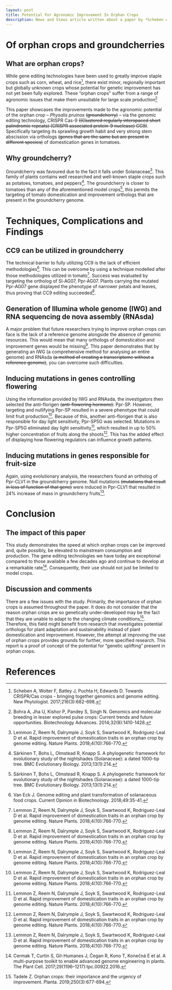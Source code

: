 ```yaml
---
layout: post
title: Potential For Agronomic Improvement In Orphan Crops
description: News and Views article written about a paper by *Scheben et al.* [^1]
---
```


# Of orphan crops and groundcherries  

## What are orphan crops?

While gene editing technologies have been used to greatly improve staple crops such as corn, wheat, and rice[^2], there exist minor, regionally important but globally unknown crops whose potential for genetic improvement has not yet been fully explored. These “orphan crops” suffer from a range of agronomic issues that make them unsuitable for large scale production[^3]

This paper showcases the improvements made to the agronomic potential of the orphan crop – *Physalis pruinos*  ~~(groundcherry)~~ – via the genomic editing technology, CRISPR Cas-9 ~~((Clustered regularly interspaced short palindromic repeats) (CRISPR associated protein-9 nuclease) CC9)~~. Specifically targeting its sprawling growth habit and very strong stem abscission via orthologs ~~(genes that are the same but are present in different species)~~ of domestication genes in tomatoes.  

## Why groundcherry?

Groundcherry was favoured due to the fact it falls under Solanaceae[^1]. This family of plants contains well researched and well-known staple crops such as potatoes, tomatoes, and peppers[^4]. The groundcherry is closer to tomatoes than any of the aforementioned model crops[^4], this permits the targeting of tomato domestication and improvement orthologs that are present in the groundcherry genome.


# Techniques, Complications and Findings

## CC9 can be utilized in groundcherry

The technical barrier to fully utilizing CC9 is the lack of efficient methodologies[^5]. This can be overcome by using a technique modelled after those methodologies utilized in tomato[^1]. Success was evaluated by targeting the ortholog of Sl-AG07, Ppr-AG07. Plants carrying the mutated Ppr-AG07 gene displayed the phenotype of narrower petals and leaves, thus proving that CC9 editing succeeded[^1].

## Generation of Illumina whole genome (IWG) and RNA sequencing de nova assembly (RNAsda)

A major problem that future researchers trying to improve orphan crops can face is the lack of a reference genome alongside the absence of genomic resources. This would mean that many orthologs of domestication and improvement genes would be missing[^1]. This paper demonstrates that by generating an IWG (a comprehensive method for analysing an entire genome) and RNAsda ~~(a method of creating a transcriptome without a reference genome)~~, you can overcome such difficulties.

## Inducing mutations in genes controlling flowering

Using the information provided by IWG and RNAsda, the investigators then selected the anti-florigen ~~(anti-flowering hormone)~~: Ppr-SP. However, targeting and nullifying Ppr-SP resulted in a severe phenotype that could limit fruit production[^1]. Because of this, another anti-florigen that is also responsible for day light sensitivity, Ppr-SP5G was selected. Mutations in Ppr-SP5G eliminated day light sensitivity[^1], which resulted in up to 50% higher concentration of fruits along the shoots[^1]. This has the added effect of displaying how flowering regulators can influence growth patterns.  


## Inducing mutations in genes responsible for fruit-size

Again, using evolutionary analysis, the researchers found an ortholog of Ppr-CLV1 in the groundcherry genome. Null mutations ~~(mutations that result in loss of function of that gene)~~ were induced in Ppr-CLV1 that resulted in 24% increase of mass in groundcherry fruits[^1].  

# Conclusion  

## The impact of this paper

This study demonstrates the speed at which orphan crops can be improved and, quite possibly, be elevated to mainstream consumption and production. The gene editing technologies we have today are exceptional compared to those available a few decades ago and continue to develop at a remarkable rate[^6]. Consequently, their use should not just be limited to model crops.  

## Discussion and comments

There are a few issues with the study. Primarily, the importance of orphan crops is assumed throughout the paper. It does do not consider that the reason orphan crops are so genetically under-developed may be the fact that they are unable to adapt to the changing climate conditions[^7]. Therefore, this field might benefit from research that investigates potential orthologs for plant adaptation and sustainability instead of plant domestication and improvement. However, the attempt at improving the use of orphan crops provides grounds for further, more specified research. This report is a proof of concept of the potential for “genetic uplifting” present in orphan crops.  

# References

[^1]: Lemmon Z, Reem N, Dalrymple J, Soyk S, Swartwood K, Rodriguez-Leal D et al. Rapid improvement of domestication traits in an orphan crop by genome editing. Nature Plants. 2018;4(10):766-770.

[^2]: Scheben A, Wolter F, Batley J, Puchta H, Edwards D. Towards CRISPR/Cas crops - bringing together genomics and genome editing. New Phytologist. 2017;216(3):682-698.

[^3]: Bohra A, Jha U, Kishor P, Pandey S, Singh N. Genomics and molecular breeding in lesser explored pulse crops: Current trends and future opportunities. Biotechnology Advances. 2014;32(8):1410-1428.

[^4]: Särkinen T, Bohs L, Olmstead R, Knapp S. A phylogenetic framework for evolutionary study of the nightshades (Solanaceae): a dated 1000-tip tree. BMC Evolutionary Biology. 2013;13(1):214.

[^5]: Van Eck J. Genome editing and plant transformation of solanaceous food crops. Current Opinion in Biotechnology. 2018;49:35-41.

[^6]: Cermak T, Curtin S, Gil-Humanes J, Čegan R, Kono T, Konečná E et al. A multi-purpose toolkit to enable advanced genome engineering in plants. The Plant Cell. 2017;29(1196–1217):tpc.00922.2016.

[^7]: Tadele Z. Orphan crops: their importance and the urgency of improvement. Planta. 2019;250(3):677-694.
